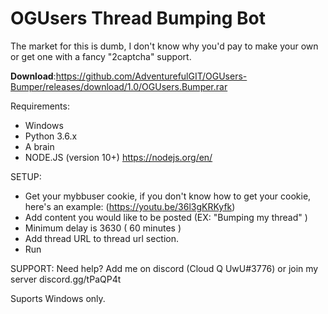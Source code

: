 # OGUsers Thread Bumping Bot

The market for this is dumb, I don't know why you'd pay to make your own or get one with a fancy "2captcha" support.

__Download__:https://github.com/AdventurefulGIT/OGUsers-Bumper/releases/download/1.0/OGUsers.Bumper.rar

Requirements:
- Windows
- Python 3.6.x
- A brain
- NODE.JS (version 10+) https://nodejs.org/en/

SETUP:
- Get your mybbuser cookie, if you don't know how to get your cookie, here's an example: (https://youtu.be/36l3gKRKyfk)
- Add content you would like to be posted (EX: "Bumping my thread" )
- Minimum delay is 3630 ( 60 minutes )
- Add thread URL to thread url section.
- Run

SUPPORT:
Need help? Add me on discord (Cloud Q UwU#3776) or join my server discord.gg/tPaQP4t

Suports Windows only.
